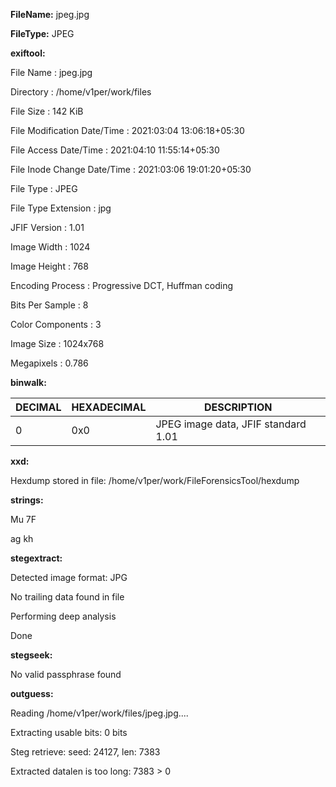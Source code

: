 **FileName:** jpeg.jpg

**FileType:** JPEG

**exiftool:** 

File Name                       : jpeg.jpg

Directory                       : /home/v1per/work/files

File Size                       : 142 KiB

File Modification Date/Time     : 2021:03:04 13:06:18+05:30

File Access Date/Time           : 2021:04:10 11:55:14+05:30

File Inode Change Date/Time     : 2021:03:06 19:01:20+05:30

File Type                       : JPEG

File Type Extension             : jpg

JFIF Version                    : 1.01

Image Width                     : 1024

Image Height                    : 768

Encoding Process                : Progressive DCT, Huffman coding

Bits Per Sample                 : 8

Color Components                : 3

Image Size                      : 1024x768

Megapixels                      : 0.786


**binwalk:** 

| DECIMAL | HEXADECIMAL | DESCRIPTION |
| --- | --- | --- |
| 0 | 0x0 | JPEG image data, JFIF standard 1.01 |


**xxd:**

Hexdump stored in file: /home/v1per/work/FileForensicsTool/hexdump

**strings:** 

Mu 7F

ag kh


**stegextract:**

Detected image format: JPG

No trailing data found in file

Performing deep analysis

Done


**stegseek:**

No valid passphrase found


**outguess:**

Reading /home/v1per/work/files/jpeg.jpg....

Extracting usable bits:   0 bits

Steg retrieve: seed: 24127, len: 7383

Extracted datalen is too long: 7383 > 0


